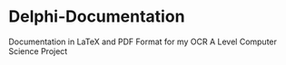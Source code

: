 # Delphi-Documentation
Documentation in LaTeX and PDF Format for my OCR A Level Computer Science Project
